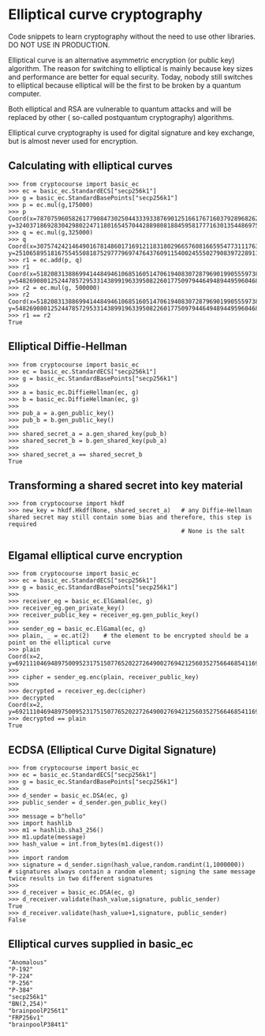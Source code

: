 # Elliptical curve cryptography
Code snippets to learn cryptography without the need to use other libraries. DO NOT USE IN PRODUCTION.

Elliptical curve is an alternative asymmetric encryption (or public key) algorithm. 
The reason for switching to elliptical is mainly because key sizes and performance are better for equal security.
Today, nobody still switches to elliptical because elliptical will be the first to be broken by a quantum computer.

Both elliptical and RSA are vulnerable to quantum attacks and will be replaced by other ( so-called postquantum cryptography) algorithms.

Elliptical curve cryptography is used for digital signature and key exchange, but is almost never used for encryption.

## Calculating with elliptical curves
```
>>> from cryptocourse import basic_ec
>>> ec = basic_ec.StandardECS["secp256k1"]
>>> g = basic_ec.StandardBasePoints["secp256k1"]
>>> p = ec.mul(g,175000)
>>> p
Coord(x=78707596058261779084730250443339338769012516617671603792896826294246574460172, y=3240371869283042980224711801654570442889808188459581777163013544869753704814)
>>> q = ec.mul(g,325000)
>>> q
Coord(x=30757424214649016781486017169121183180296657608166595477311176357837774811655, y=25106589518167554550818752977796974764376091154002455502790839722891120847914)
>>> r1 = ec.add(p, q)
>>> r1
Coord(x=51820831388699414484946106851605147061940830728796901990555973801205894159136, y=54826908012524478572953314389919633950822601775097944649489449596046825198781)
>>> r2 = ec.mul(g, 500000)
>>> r2
Coord(x=51820831388699414484946106851605147061940830728796901990555973801205894159136, y=54826908012524478572953314389919633950822601775097944649489449596046825198781)
>>> r1 == r2
True
```
## Elliptical Diffie-Hellman
```
>>> from cryptocourse import basic_ec
>>> ec = basic_ec.StandardECS["secp256k1"]
>>> g = basic_ec.StandardBasePoints["secp256k1"]
>>> 
>>> a = basic_ec.DiffieHellman(ec, g)
>>> b = basic_ec.DiffieHellman(ec, g)
>>> 
>>> pub_a = a.gen_public_key()
>>> pub_b = b.gen_public_key()
>>> 
>>> shared_secret_a = a.gen_shared_key(pub_b)
>>> shared_secret_b = b.gen_shared_key(pub_a)
>>> 
>>> shared_secret_a == shared_secret_b
True
```
## Transforming a shared secret into key material
```
>>> from cryptocourse import hkdf
>>> new_key = hkdf.Hkdf(None, shared_secret_a)   # any Diffie-Hellman shared secret may still contain some bias and therefore, this step is required
                                                 # None is the salt
```
## Elgamal elliptical curve encryption
```
>>> from cryptocourse import basic_ec
>>> ec = basic_ec.StandardECS["secp256k1"]
>>> g = basic_ec.StandardBasePoints["secp256k1"]
>>> 
>>> receiver_eg = basic_ec.ElGamal(ec, g)
>>> receiver_eg.gen_private_key()
>>> receiver_public_key = receiver_eg.gen_public_key()
>>> 
>>> sender_eg = basic_ec.ElGamal(ec, g)
>>> plain, _ = ec.at(2)    # the element to be encrypted should be a point on the elliptical curve
>>> plain
Coord(x=2, y=69211104694897500952317515077652022726490027694212560352756646854116994689233)
>>> 
>>> cipher = sender_eg.enc(plain, receiver_public_key)
>>> 
>>> decrypted = receiver_eg.dec(cipher)
>>> decrypted
Coord(x=2, y=69211104694897500952317515077652022726490027694212560352756646854116994689233)
>>> decrypted == plain
True
```
## ECDSA (Elliptical Curve Digital Signature)
```
>>> from cryptocourse import basic_ec
>>> ec = basic_ec.StandardECS["secp256k1"]
>>> g = basic_ec.StandardBasePoints["secp256k1"]
>>> 
>>> d_sender = basic_ec.DSA(ec, g)
>>> public_sender = d_sender.gen_public_key()
>>> 
>>> message = b"hello"
>>> import hashlib
>>> m1 = hashlib.sha3_256()
>>> m1.update(message)
>>> hash_value = int.from_bytes(m1.digest())
>>> 
>>> import random
>>> signature = d_sender.sign(hash_value,random.randint(1,1000000))   # signatures always contain a random element; signing the same message twice results in two different signatures
>>> 
>>> d_receiver = basic_ec.DSA(ec, g)
>>> d_receiver.validate(hash_value,signature, public_sender)
True
>>> d_receiver.validate(hash_value+1,signature, public_sender)
False
```
## Elliptical curves supplied in basic_ec
```
"Anomalous"
"P-192"
"P-224"
"P-256"
"P-384"
"secp256k1"
"BN(2,254)"
"brainpoolP256t1"
"FRP256v1"
"brainpoolP384t1"
```
